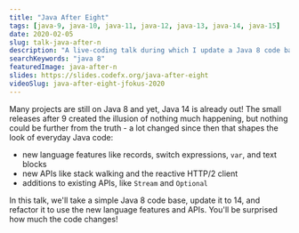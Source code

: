 ```yaml
---
title: "Java After Eight"
tags: [java-9, java-10, java-11, java-12, java-13, java-14, java-15]
date: 2020-02-05
slug: talk-java-after-n
description: "A live-coding talk during which I update a Java 8 code base to Java 15, making good use of new language features, additional and improved APIs, and JVM capabilities"
searchKeywords: "java 8"
featuredImage: java-after-n
slides: https://slides.codefx.org/java-after-eight
videoSlug: java-after-eight-jfokus-2020
---
```


Many projects are still on Java 8 and yet, Java 14 is already out! The small releases after 9 created the illusion of nothing much happening, but nothing could be further from the truth - a lot changed since then that shapes the look of everyday Java code:

* new language features like records, switch expressions, `var`, and text blocks
* new APIs like stack walking and the reactive HTTP/2 client
* additions to existing APIs, like `Stream` and `Optional`

In this talk, we'll take a simple Java 8 code base, update it to 14, and refactor it to use the new language features and APIs. You'll be surprised how much the code changes!
